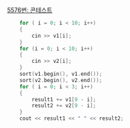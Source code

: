 [5576번: 콘테스트](https://www.acmicpc.net/problem/5576)

```cpp
	for ( i = 0; i < 10; i++)
	{
		cin >> v1[i];
	}
	for (i = 0; i < 10; i++)
	{
		cin >> v2[i];
	}
	sort(v1.begin(), v1.end());
	sort(v2.begin(), v2.end());
	for ( i = 0; i < 3; i++)
	{
		result1 += v1[9 - i];
		result2 += v2[9 - i];
	}
	cout << result1 << " " << result2;
```
